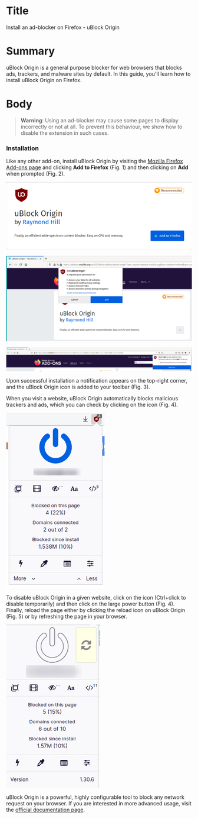 # Title  #
Install an ad-blocker on Firefox - uBlock Origin

# Summary #

<!-- Online tracking and advertisement services are a severe threat to your online -->
<!-- privacy, since they follow you everywhere and collect as much data as they can, -->
<!-- over which you have no control. As such, when browsing the web, it is critical -->
<!-- to block these services from communicating with our browser. -->

uBlock Origin is a general purpose blocker for web browsers that blocks ads, trackers, and malware sites by default. In
this guide, you'll learn how to install uBlock Origin on Firefox.

# Body #

> **Warning**: Using an ad-blocker may cause some pages to display incorrectly or not at all. To prevent this behaviour,
> we show how to disable the extension in such cases.

### Installation ###
Like any other add-on, install uBlock Origin by visiting the [Mozilla Firefox
Add-ons page](https://addons.mozilla.org/en-US/firefox/addon/ublock-origin/) and
clicking **Add to Firefox** (Fig. 1) and then clicking on **Add** when prompted
(Fig. 2).

![Fig. 1: Download uBlock Origin](../images/Firefox/ublock-add.png?raw=true)

![Fig. 2: Add uBlock Origin to Firefox](../images/Firefox/ublock-prompt.png?raw=true)

![Fig. 3: Notification of successful installation](../images/Firefox/ublock-notify.png?raw=true)

Upon successful installation a notification appears on the top-right corner, and the uBlock Origin icon is added to your
toolbar (Fig. 3).

When you visit a website, uBlock Origin automatically blocks malicious trackers and ads, which you can check by clicking
on the icon (Fig. 4).

![Fig. 4: uBlock Origin pop-up interface](../images/Firefox/ublock-test.png?raw=true)

To disable uBlock Origin in a given website, click on the icon (Ctrl+click to disable temporarily) and then click on the
large power button (Fig. 4). Finally, reload the page either by clicking the reload icon on uBlock Origin (Fig. 5) or by
refreshing the page in your browser.


![Fig. 5: uBlock Origin whitelist a domain](../images/Firefox/ublock-whitelist.png?raw=true)

uBlock Origin is a powerful, highly configurable tool to block any network request on your browser. If you are
interested in more advanced usage, visit the [official documentation page](https://github.com/gorhill/uBlock/wiki).
